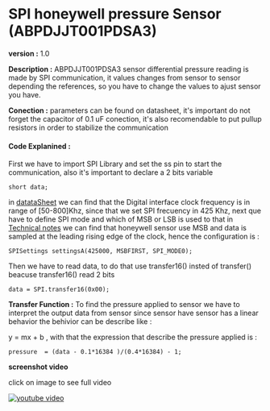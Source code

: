 # SPI honeywell pressure Sensor (ABPDJJT001PDSA3) 
**version :** 1.0

**Description :** ABPDJJT001PDSA3 sensor differential pressure reading is made by SPI communication, it values changes from sensor to sensor depending the references, so you have to change the
values to ajust sensor you have.

**Conection :** parameters can be found on datasheet, it's important do not forget the capacitor of 0.1 uF conection, it's also recomendable to put pullup resistors in order to stabilize the communication

#### Code Explanined :
First we have to import SPI Library and set the ss pin to start the communication, also it's important to declare a 2 bits  variable

```
short data;
```
in [datataSheet](https://datasheet.octopart.com/ABPDJJT001PGAA5-Honeywell-datasheet-136608874.pdf) we can find that the Digital interface clock frequency is in range of [50-800]Khz, since that we set SPI frecuency in 425 Khz, next que have to define SPI mode and which of MSB or LSB is used to that in [Technical notes](https://sensing.honeywell.com/spi-comms-digital-ouptu-pressure-sensors-tn-008202-3-en-final-30may12.pdf) we can find that honeywell sensor use MSB and data is sampled at the leading rising edge of the clock, hence the configuration is : 
```
SPISettings settingsA(425000, MSBFIRST, SPI_MODE0);
```
Then we have to read data, to do that use transfer16() insted of transfer() beacuse transfer16() read 2 bits  

```
data = SPI.transfer16(0x00);
```

**Transfer Function :** To find the pressure applied to sensor we have to interpret the output data from sensor since sensor have sensor has a linear behavior the behivior can be describe like :

y = mx + b , with that the expression that describe the pressure applied is :


```
pressure  = (data - 0.1*16384 )/(0.4*16384) - 1;
```

**screenshot video**

click on image to see full video 

[![youtube video](http://img.youtube.com/vi/w4hhX9-nA2o/0.jpg)](http://www.youtube.com/watch?v=w4hhX9-nA2o)
